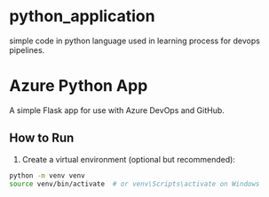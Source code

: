# python_application
simple code in python language used in learning process for devops pipelines.
# Azure Python App

A simple Flask app for use with Azure DevOps and GitHub.

## How to Run

1. Create a virtual environment (optional but recommended):
```bash
python -m venv venv
source venv/bin/activate  # or venv\Scripts\activate on Windows
